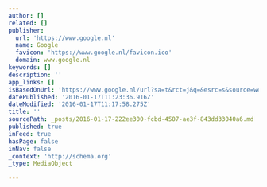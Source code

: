 ```yaml
---
author: []
related: []
publisher:
  url: 'https://www.google.nl'
  name: Google
  favicon: 'https://www.google.nl/favicon.ico'
  domain: www.google.nl
keywords: []
description: ''
app_links: []
isBasedOnUrl: 'https://www.google.nl/url?sa=t&rct=j&q=&esrc=s&source=web&cd=4&cad=rja&uact=8&ved=0ahUKEwii8OfD3LDKAhUFRg8KHQIUBW4QFggrMAM&url=http%3A%2F%2Fwww.roykelleners.com%2F&usg=AFQjCNF0D-Wyq_lUjKZz6RGO2XJlYt52Iw&bvm=bv.112064104,d.bGg'
datePublished: '2016-01-17T11:23:36.916Z'
dateModified: '2016-01-17T11:17:58.275Z'
title: ''
sourcePath: _posts/2016-01-17-222ee300-fcbd-4507-ae3f-843dd33040a6.md
published: true
inFeed: true
hasPage: false
inNav: false
_context: 'http://schema.org'
_type: MediaObject

---
```

<article style=""><h1></h1><p></p></article>